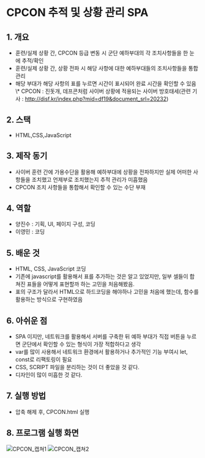 # CPCON 추적 및 상황 관리 SPA
## 1. 개요
- 훈련/실제 상황 간, CPCON 등급 변동 시 군단 예하부대의 각 조치사항들을 한 눈에 추적/확인
- 훈련/실제 상황 간, 상황 전파 시 해당 사항에 대한 예하부대들의 조치사항들을 통합관리
- 해당 부대가 해당 사항의 표를 누르면 시간이 표시되어 완료 시간을 확인할 수 있음
\\* CPCON : 진돗개, 데프콘처럼 사이버 상황에 적용되는 사이버 방호태세(관련 기사 : http://disf.kr/index.php?mid=df19&document_srl=20232)

## 2. 스택
- HTML,CSS,JavaScript

## 3. 제작 동기
- 사이버 훈련 간에 가용수단을 활용해 예하부대에 상황을 전파하지만 실제 어떠한 사항들을 조치했고 언제부로 조치했는지 추적 관리가 미흡했음
- CPCON 조치 사항들을 통합해서 확인할 수 있는 수단 부재

## 4. 역할
- 양진수 : 기획, UI, 페이지 구성, 코딩
- 이영민 : 코딩

## 5. 배운 것
- HTML, CSS, JavaScript 코딩
- 기존에 javascript를 활용해서 표를 추가하는 것은 알고 있었지만, 일부 셀들이 합쳐진 표들을 어떻게 표현할까 하는 고민을 처음해봤음.
- 표의 구조가 달라서 HTML으로 하드코딩을 해야하나 고민을 처음에 했는데, 함수를 활용하는 방식으로 구현하였음

## 6. 아쉬운 점
- SPA 이지만, 네트워크를 활용해서 서버를 구축한 뒤 예하 부대가 직접 버튼을 누르면 군단에서 확인할 수 있는 형식이 가장 적합하다고 생각
- var를 많이 사용해서 네트워크 환경에서 활용하거나 추가적인 기능 부여시 let, const로 리팩토링이 필요
- CSS, SCRIPT 파일을 분리하는 것이 더 좋았을 것 같다.
- 디자인이 많이 미흡한 것 같다.

## 7. 실행 방법
- 압축 해제 후, CPCON.html 실행

## 8. 프로그램 실행 화면

![CPCON_캡쳐1](https://user-images.githubusercontent.com/85774577/221391161-ea7d5ef8-3b04-4f22-9f79-2024c0985878.png)
![CPCON_캡쳐2](https://user-images.githubusercontent.com/85774577/221391166-439b4d0f-a9b8-41ef-9a35-24f90c5f5847.png)

